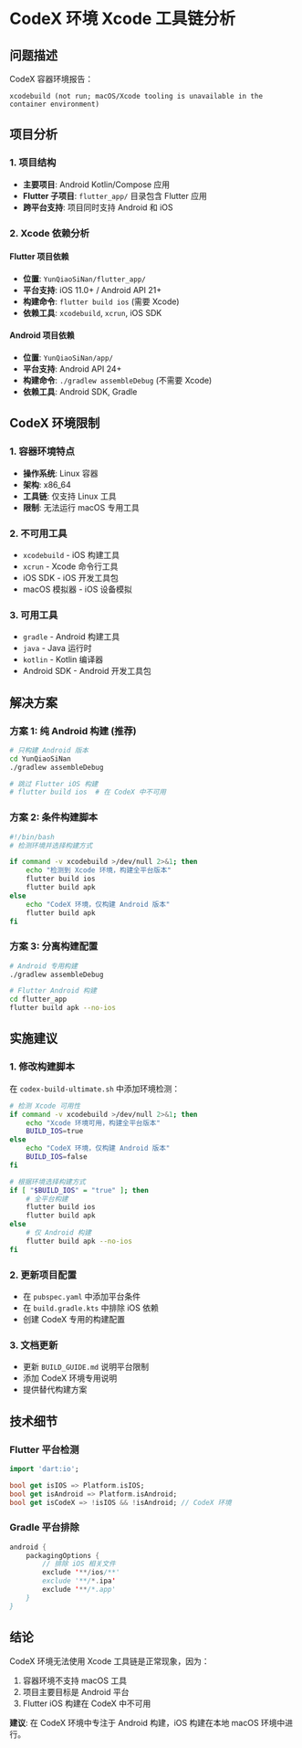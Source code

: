 # CodeX 环境 Xcode 工具链分析

## 问题描述

CodeX 容器环境报告：
```
xcodebuild (not run; macOS/Xcode tooling is unavailable in the container environment)
```

## 项目分析

### 1. 项目结构
- **主要项目**: Android Kotlin/Compose 应用
- **Flutter 子项目**: `flutter_app/` 目录包含 Flutter 应用
- **跨平台支持**: 项目同时支持 Android 和 iOS

### 2. Xcode 依赖分析

#### Flutter 项目依赖
- **位置**: `YunQiaoSiNan/flutter_app/`
- **平台支持**: iOS 11.0+ / Android API 21+
- **构建命令**: `flutter build ios` (需要 Xcode)
- **依赖工具**: `xcodebuild`, `xcrun`, iOS SDK

#### Android 项目依赖
- **位置**: `YunQiaoSiNan/app/`
- **平台支持**: Android API 24+
- **构建命令**: `./gradlew assembleDebug` (不需要 Xcode)
- **依赖工具**: Android SDK, Gradle

## CodeX 环境限制

### 1. 容器环境特点
- **操作系统**: Linux 容器
- **架构**: x86_64
- **工具链**: 仅支持 Linux 工具
- **限制**: 无法运行 macOS 专用工具

### 2. 不可用工具
- `xcodebuild` - iOS 构建工具
- `xcrun` - Xcode 命令行工具
- iOS SDK - iOS 开发工具包
- macOS 模拟器 - iOS 设备模拟

### 3. 可用工具
- `gradle` - Android 构建工具
- `java` - Java 运行时
- `kotlin` - Kotlin 编译器
- Android SDK - Android 开发工具包

## 解决方案

### 方案 1: 纯 Android 构建 (推荐)
```bash
# 只构建 Android 版本
cd YunQiaoSiNan
./gradlew assembleDebug

# 跳过 Flutter iOS 构建
# flutter build ios  # 在 CodeX 中不可用
```

### 方案 2: 条件构建脚本
```bash
#!/bin/bash
# 检测环境并选择构建方式

if command -v xcodebuild >/dev/null 2>&1; then
    echo "检测到 Xcode 环境，构建全平台版本"
    flutter build ios
    flutter build apk
else
    echo "CodeX 环境，仅构建 Android 版本"
    flutter build apk
fi
```

### 方案 3: 分离构建配置
```bash
# Android 专用构建
./gradlew assembleDebug

# Flutter Android 构建
cd flutter_app
flutter build apk --no-ios
```

## 实施建议

### 1. 修改构建脚本
在 `codex-build-ultimate.sh` 中添加环境检测：

```bash
# 检测 Xcode 可用性
if command -v xcodebuild >/dev/null 2>&1; then
    echo "Xcode 环境可用，构建全平台版本"
    BUILD_IOS=true
else
    echo "CodeX 环境，仅构建 Android 版本"
    BUILD_IOS=false
fi

# 根据环境选择构建方式
if [ "$BUILD_IOS" = "true" ]; then
    # 全平台构建
    flutter build ios
    flutter build apk
else
    # 仅 Android 构建
    flutter build apk --no-ios
fi
```

### 2. 更新项目配置
- 在 `pubspec.yaml` 中添加平台条件
- 在 `build.gradle.kts` 中排除 iOS 依赖
- 创建 CodeX 专用的构建配置

### 3. 文档更新
- 更新 `BUILD_GUIDE.md` 说明平台限制
- 添加 CodeX 环境专用说明
- 提供替代构建方案

## 技术细节

### Flutter 平台检测
```dart
import 'dart:io';

bool get isIOS => Platform.isIOS;
bool get isAndroid => Platform.isAndroid;
bool get isCodeX => !isIOS && !isAndroid; // CodeX 环境
```

### Gradle 平台排除
```kotlin
android {
    packagingOptions {
        // 排除 iOS 相关文件
        exclude '**/ios/**'
        exclude '**/*.ipa'
        exclude '**/*.app'
    }
}
```

## 结论

CodeX 环境无法使用 Xcode 工具链是正常现象，因为：
1. 容器环境不支持 macOS 工具
2. 项目主要目标是 Android 平台
3. Flutter iOS 构建在 CodeX 中不可用

**建议**: 在 CodeX 环境中专注于 Android 构建，iOS 构建在本地 macOS 环境中进行。
